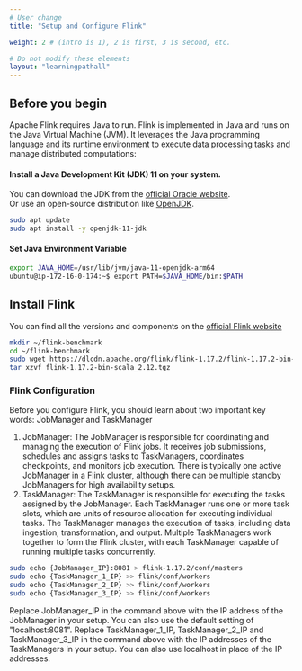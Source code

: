 ```yaml
---
# User change
title: "Setup and Configure Flink"

weight: 2 # (intro is 1), 2 is first, 3 is second, etc.

# Do not modify these elements
layout: "learningpathall"
---
```



## Before you begin
Apache Flink requires Java to run. Flink is implemented in Java and runs on the Java Virtual Machine (JVM). It leverages the Java programming language and its runtime environment to execute data processing tasks and manage distributed computations:

#### Install a Java Development Kit (JDK) 11 on your system.  
You can download the JDK from the [official Oracle website](https://www.oracle.com/java/technologies/downloads/archive/).  
Or use an open-source distribution like [OpenJDK](https://openjdk.org/install/).
```bash
sudo apt update
sudo apt install -y openjdk-11-jdk
```

#### Set Java Environment Variable
```bash
export JAVA_HOME=/usr/lib/jvm/java-11-openjdk-arm64
ubuntu@ip-172-16-0-174:~$ export PATH=$JAVA_HOME/bin:$PATH
```

## Install Flink

You can find all the versions and components on the [official Flink website](https://flink.apache.org/downloads/)

```bash
mkdir ~/flink-benchmark
cd ~/flink-benchmark
sudo wget https://dlcdn.apache.org/flink/flink-1.17.2/flink-1.17.2-bin-scala_2.12.tgz
tar xzvf flink-1.17.2-bin-scala_2.12.tgz
```

### Flink Configuration
Before you configure Flink, you should learn about two important key words: JobManager and TaskManager  
1. JobManager: The JobManager is responsible for coordinating and managing the execution of Flink jobs. It receives job submissions, schedules and assigns tasks to TaskManagers, coordinates checkpoints, and monitors job execution. There is typically one active JobManager in a Flink cluster, although there can be multiple standby JobManagers for high availability setups.  
2. TaskManager: The TaskManager is responsible for executing the tasks assigned by the JobManager. Each TaskManager runs one or more task slots, which are units of resource allocation for executing individual tasks. The TaskManager manages the execution of tasks, including data ingestion, transformation, and output. Multiple TaskManagers work together to form the Flink cluster, with each TaskManager capable of running multiple tasks concurrently.

```bash
sudo echo {JobManager_IP}:8081 > flink-1.17.2/conf/masters   
sudo echo {TaskManager_1_IP} >> flink/conf/workers   
sudo echo {TaskManager_2_IP} >> flink/conf/workers   
sudo echo {TaskManager_3_IP} >> flink/conf/workers   
```
Replace JobManager_IP in the command above with the IP address of the JobManager in your setup. You can also use the default setting of "localhost:8081".
Replace TaskManager_1_IP, TaskManager_2_IP and TaskManager_3_IP in the command above with the IP addresses of the TaskManagers in your setup. You can also use localhost in place of the IP addresses.

